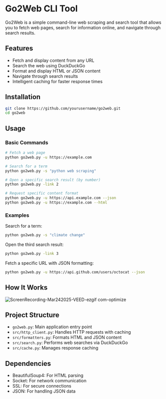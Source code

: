 # Go2Web CLI Tool

Go2Web is a simple command-line web scraping and search tool that allows you to fetch web pages, search for information online, and navigate through search results.

## Features

- Fetch and display content from any URL
- Search the web using DuckDuckGo
- Format and display HTML or JSON content
- Navigate through search results
- Intelligent caching for faster response times

## Installation

```bash
git clone https://github.com/yourusername/go2web.git
cd go2web
```

## Usage

### Basic Commands

```bash
# Fetch a web page
python go2web.py -u https://example.com

# Search for a term
python go2web.py -s "python web scraping"

# Open a specific search result (by number)
python go2web.py -link 2

# Request specific content format
python go2web.py -u https://api.example.com --json
python go2web.py -u https://example.com --html
```

### Examples

Search for a term:
```bash
python go2web.py -s "climate change"
```

Open the third search result:
```bash
python go2web.py -link 3
```

Fetch a specific URL with JSON formatting:
```bash
python go2web.py -u https://api.github.com/users/octocat --json
```

## How It Works
![ScreenRecording-Mar242025-VEED-ezgif com-optimize](https://github.com/user-attachments/assets/b928ed9c-21ad-4879-a17c-0d22e2270696)



## Project Structure

- `go2web.py`: Main application entry point
- `src/http_client.py`: Handles HTTP requests with caching
- `src/formatters.py`: Formats HTML and JSON content
- `src/search.py`: Performs web searches via DuckDuckGo
- `src/cache.py`: Manages response caching

## Dependencies

- BeautifulSoup4: For HTML parsing
- Socket: For network communication
- SSL: For secure connections
- JSON: For handling JSON data
